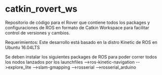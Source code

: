 # catkin_rovert_ws
Repositorio de código para el Rover que contiene todos los packages y configuraciones de ROS en formato de Catkin Workspace para facilitar control de versiones y cambios.

Requerimientos:
Este desarrollo está basado en la distro Kinetic de ROS en Ubuntu 16.04LTS

Se deben instalar los siguientes packages de ROS para poder correr todos los nodos lanzados por los launchfiles
-->ros-kinetic-navigation 
-->explore_lite
-->slam-gmapping
-->rosserial
-->rosserial_arduino



